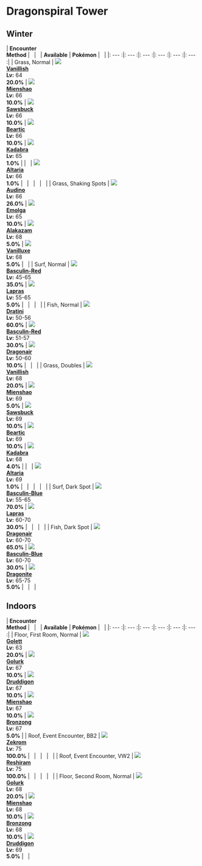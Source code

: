 # Dragonspiral Tower

## Winter

| __Encounter<br>Method__ | &nbsp; | &nbsp; | __Available__ | __Pokémon__ | &nbsp; |
|: --- :|: --- :|: --- :|: --- :|: --- :|: --- :|
| Grass, Normal | ![][583] <br> __[Vanillish]__ <br> __Lv:__ 64 <br> __20.0%__ | ![][620] <br> __[Mienshao]__ <br> __Lv:__ 66 <br> __10.0%__ | ![][586] <br> __[Sawsbuck]__ <br> __Lv:__ 66 <br> __10.0%__ | ![][614] <br> __[Beartic]__ <br> __Lv:__ 66 <br> __10.0%__ | ![][64] <br> __[Kadabra]__ <br> __Lv:__ 65 <br> __1.0%__ |
| &nbsp; | ![][334] <br> __[Altaria]__ <br> __Lv:__ 66 <br> __1.0%__ | &nbsp; | &nbsp; | &nbsp; | &nbsp; |
| Grass, Shaking Spots | ![][531] <br> __[Audino]__ <br> __Lv:__ 66 <br> __26.0%__ | ![][587] <br> __[Emolga]__ <br> __Lv:__ 65 <br> __10.0%__ | ![][65] <br> __[Alakazam]__ <br> __Lv:__ 68 <br> __5.0%__ | ![][584] <br> __[Vanilluxe]__ <br> __Lv:__ 68 <br> __5.0%__ | &nbsp; |
| Surf, Normal | ![][550-red] <br> __[Basculin-Red]__ <br> __Lv:__ 45-65 <br> __35.0%__ | ![][131] <br> __[Lapras]__ <br> __Lv:__ 55-65 <br> __5.0%__ | &nbsp; | &nbsp; | &nbsp; |
| Fish, Normal | ![][147] <br> __[Dratini]__ <br> __Lv:__ 50-56 <br> __60.0%__ | ![][550-red] <br> __[Basculin-Red]__ <br> __Lv:__ 51-57 <br> __30.0%__ | ![][148] <br> __[Dragonair]__ <br> __Lv:__ 50-60 <br> __10.0%__ | &nbsp; | &nbsp; |
| Grass, Doubles | ![][583] <br> __[Vanillish]__ <br> __Lv:__ 68 <br> __20.0%__ | ![][620] <br> __[Mienshao]__ <br> __Lv:__ 69 <br> __5.0%__ | ![][586] <br> __[Sawsbuck]__ <br> __Lv:__ 69 <br> __10.0%__ | ![][614] <br> __[Beartic]__ <br> __Lv:__ 69 <br> __10.0%__ | ![][64] <br> __[Kadabra]__ <br> __Lv:__ 68 <br> __4.0%__ |
| &nbsp; | ![][334] <br> __[Altaria]__ <br> __Lv:__ 69 <br> __1.0%__ | &nbsp; | &nbsp; | &nbsp; | &nbsp; |
| Surf, Dark Spot | ![][550-blue] <br> __[Basculin-Blue]__ <br> __Lv:__ 55-65 <br> __70.0%__ | ![][131] <br> __[Lapras]__ <br> __Lv:__ 60-70 <br> __30.0%__ | &nbsp; | &nbsp; | &nbsp; |
| Fish, Dark Spot | ![][148] <br> __[Dragonair]__ <br> __Lv:__ 60-70 <br> __65.0%__ | ![][550-blue] <br> __[Basculin-Blue]__ <br> __Lv:__ 60-70 <br> __30.0%__ | ![][149] <br> __[Dragonite]__ <br> __Lv:__ 65-75 <br> __5.0%__ | &nbsp; | &nbsp; |

## Indoors

| __Encounter<br>Method__ | &nbsp; | &nbsp; | __Available__ | __Pokémon__ | &nbsp; |
|: --- :|: --- :|: --- :|: --- :|: --- :|: --- :|
| Floor, First Room, Normal | ![][622] <br> __[Golett]__ <br> __Lv:__ 63 <br> __20.0%__ | ![][623] <br> __[Golurk]__ <br> __Lv:__ 67 <br> __10.0%__ | ![][621] <br> __[Druddigon]__ <br> __Lv:__ 67 <br> __10.0%__ | ![][620] <br> __[Mienshao]__ <br> __Lv:__ 67 <br> __10.0%__ | ![][437] <br> __[Bronzong]__ <br> __Lv:__ 67 <br> __5.0%__ |
| Roof, Event Encounter, BB2 | ![][644] <br> __[Zekrom]__ <br> __Lv:__ 75 <br> __100.0%__ | &nbsp; | &nbsp; | &nbsp; | &nbsp; |
| Roof, Event Encounter, VW2 | ![][643] <br> __[Reshiram]__ <br> __Lv:__ 75 <br> __100.0%__ | &nbsp; | &nbsp; | &nbsp; | &nbsp; |
| Floor, Second Room, Normal | ![][623] <br> __[Golurk]__ <br> __Lv:__ 68 <br> __20.0%__ | ![][620] <br> __[Mienshao]__ <br> __Lv:__ 68 <br> __10.0%__ | ![][437] <br> __[Bronzong]__ <br> __Lv:__ 68 <br> __10.0%__ | ![][621] <br> __[Druddigon]__ <br> __Lv:__ 69 <br> __5.0%__ | &nbsp; |



[583]: ../img/animated/583.gif
[Vanillish]: ../pokemons/583/
[620]: ../img/animated/620.gif
[Mienshao]: ../pokemons/620/
[586]: ../img/animated/586.gif
[Sawsbuck]: ../pokemons/586/
[614]: ../img/animated/614.gif
[Beartic]: ../pokemons/614/
[64]: ../img/animated/64.gif
[Kadabra]: ../pokemons/064/
[334]: ../img/animated/334.gif
[Altaria]: ../pokemons/334/
[531]: ../img/animated/531.gif
[Audino]: ../pokemons/531/
[587]: ../img/animated/587.gif
[Emolga]: ../pokemons/587/
[65]: ../img/animated/65.gif
[Alakazam]: ../pokemons/065/
[584]: ../img/animated/584.gif
[Vanilluxe]: ../pokemons/584/
[550-red]: ../img/animated/550-red.gif
[Basculin-Red]: ../pokemons/550/
[131]: ../img/animated/131.gif
[Lapras]: ../pokemons/131/
[147]: ../img/animated/147.gif
[Dratini]: ../pokemons/147/
[148]: ../img/animated/148.gif
[Dragonair]: ../pokemons/148/
[550-blue]: ../img/animated/550-blue.gif
[Basculin-Blue]: ../pokemons/550/
[149]: ../img/animated/149.gif
[Dragonite]: ../pokemons/149/
[622]: ../img/animated/622.gif
[Golett]: ../pokemons/622/
[623]: ../img/animated/623.gif
[Golurk]: ../pokemons/623/
[621]: ../img/animated/621.gif
[Druddigon]: ../pokemons/621/
[437]: ../img/animated/437.gif
[Bronzong]: ../pokemons/437/
[644]: ../img/animated/644.gif
[Zekrom]: ../pokemons/644/
[643]: ../img/animated/643.gif
[Reshiram]: ../pokemons/643/
